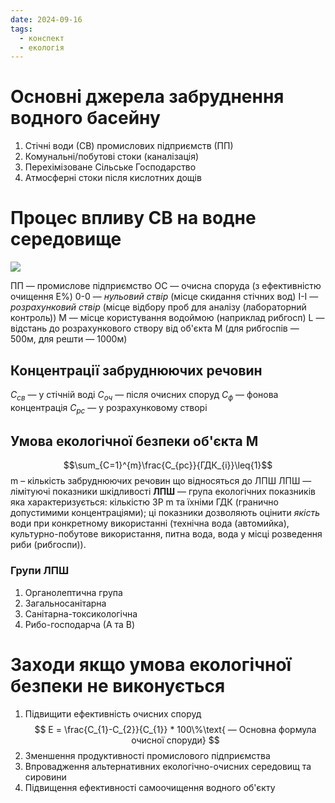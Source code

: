 ```yaml
---
date: 2024-09-16
tags:
  - конспект
  - екологія
---
```

# Основні джерела забруднення водного басейну
1. Стічні води (СВ) промислових підприємств (ПП)
2. Комунальні/побутові стоки (каналізація)
3. Перехімізоване Сільське Господарство
4. Атмосферні стоки після кислотних дощів
# Процес впливу СВ на водне середовище
![](https://i.imgur.com/3IWaphX.jpeg)

ПП — промислове підприємство
ОС — очисна споруда (з ефективністю очищення E%)
0-0 — *нульовий ствір* (місце скидання стічних вод)
І-І — *розрахунковий ствір* (місце відбору проб для аналізу (лабораторний контроль))
М — місце користування водоймою (наприклад рибгосп)
L — відстань до розрахункового створу від об'єкта M (для рибгоспів — 500м, для решти — 1000м)
## Концентрації забруднюючих речовин
$С_{св}$ — у стічній воді
$С_{оч}$ — після очисних споруд
$С_ф$ — фонова концентрація
$С_{рс}$ — у розрахунковому створі
## Умова екологічної безпеки об'єкта M
$$\sum_{C=1}^{m}\frac{C_{рс}}{ГДК_{i}}\leq{1}$$
m – кількість забруднюючих речовин що відносяться до ЛПШ
ЛПШ — лімітуючі показники шкідливості
**ЛПШ** — група екологічних показників яка характеризується: кількістю ЗР m та їхніми ГДК (гранично допустимими концентраціями); ці показники дозволяють оцінити *якість* води при конкретному використанні (технічна вода (автомийка), культурно-побутове використання, питна вода, вода у місці розведення риби (рибгоспи)).
### Групи ЛПШ
1. Органолептична група
2. Загальносанітарна
3. Санітарна-токсикологічна
4. Рибо-господарча (А та B)
# Заходи якщо умова екологічної безпеки не виконується
1. Підвищити ефективність очисних споруд
$$
E = \frac{C_{1}-C_{2}}{C_{1}} * 100\%\text{ — Основна формула очисної споруди}
$$
2. Зменшення продуктивності промислового підприємства
3. Впровадження альтернативних екологічно-очисних середовищ та сировини
4. Підвищення ефективності самоочищення водного об'єкту